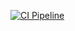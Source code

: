 [![CI Pipeline](https://github.com/Regina73G/ajs_async_async/actions/workflows/main.yml/badge.svg)](https://github.com/Regina73G/ajs_async_async/actions/workflows/main.yml)
